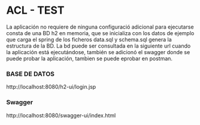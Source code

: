 # ACL - TEST
La aplicación no requiere de ninguna configuració adicional para ejecutarse consta de una BD h2 en memoria, que se inicializa con los datos de ejemplo que carga el spring de los ficheros data.sql y schema.sql genera la estructura de la BD. La bd puede ser consultada en la siguiente url cuando la aplicación está ejecutándose, también se adicionó el swagger donde se puede probar la aplicación, tambien se puede eprobar en postman.

### BASE DE DATOS 
http://localhost:8080/h2-ui/login.jsp

### Swagger
http://localhost:8080/swagger-ui/index.html